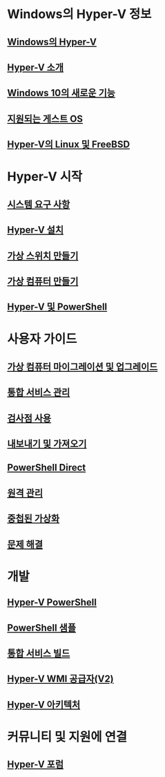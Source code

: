 # Windows의 Hyper-V 정보

## [Windows의 Hyper-V](./windows_welcome.md)

## [Hyper-V 소개](./about/hyperv_on_windows.md)

## [Windows 10의 새로운 기능](./about/whats_new.md)

## [지원되는 게스트 OS](about/supported_guest_os.md)

## [Hyper-V의 Linux 및 FreeBSD](https://technet.microsoft.com/library/dn531030.aspx)

# Hyper-V 시작

## [시스템 요구 사항](quick_start/walkthrough_compatibility.md)

## [Hyper-V 설치](quick_start/walkthrough_install.md)

## [가상 스위치 만들기](quick_start/walkthrough_virtual_switch.md)

## [가상 컴퓨터 만들기](quick_start/walkthrough_create_vm.md)

## [Hyper-V 및 PowerShell](quick_start/walkthrough_powershell.md)

# 사용자 가이드

## [가상 컴퓨터 마이그레이션 및 업그레이드](user_guide/migrating_vms.md)

## [통합 서비스 관리](user_guide/managing_ics.md)

## [검사점 사용](user_guide/checkpoints.md)

## [내보내기 및 가져오기](user_guide/export_import.md)

## [PowerShell Direct](user_guide/vmsession.md)

## [원격 관리](user_guide/remote_host_management.md)

## [중첩된 가상화](user_guide/nesting.md)

## [문제 해결](user_guide/troubleshooting.md)

# 개발

## [Hyper-V PowerShell](https://technet.microsoft.com/library/hh848559.aspx)

## [PowerShell 샘플](develop/powershell_snippets.md)

## [통합 서비스 빌드](develop/make_mgmt_service.md)

## [Hyper-V WMI 공급자(V2)](https://msdn.microsoft.com/library/hh850319.aspx)

## [Hyper-V 아키텍처](https://msdn.microsoft.com/en-us/library/cc768520(v=bts.10).aspx)

# 커뮤니티 및 지원에 연결

## [Hyper-V 포럼](https://social.technet.microsoft.com/Forums/windowsserver/en-US/home?forum=winserverhyperv)


<!--HONumber=Feb16_HO1-->
